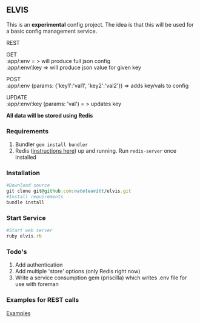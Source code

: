 ## ELVIS
This is an **experimental** config project.  The idea is that this will
be used for a basic config management service.

REST

GET<br />
:app/:env = > will produce full json config<br />
:app/:env/:key => will produce json value for given key

POST<br />
:app/:env (params: {'key1':'val1', 'key2':'val2'}) => adds key/vals to
config

UPDATE<br />
:app/:env/:key (params: 'val') = > updates key

**All data will be stored using Redis**

### Requirements
1. Bundler `gem install bundler`
2. Redis ([instructions here](http://redis.io/topics/quickstart)) up and running. Run `redis-server` once installed

### Installation
```ruby
#Download source
git clone git@github.com:nateleavitt/elvis.git
#Install requirements
bundle install
```

### Start Service
```ruby
#Start web server
ruby elvis.rb
```

### Todo's
1. Add authentication
2. Add multiple 'store' options (only Redis right now)
3. Write a service consumption gem (priscilla) which writes .env file for use with foreman

### Examples for REST calls
[Examples](https://github.com/nateleavitt/elvis/blob/master/examples.md)
